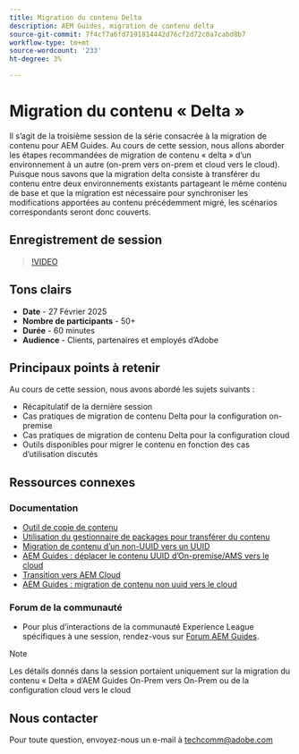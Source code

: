 ```yaml
---
title: Migration du contenu Delta
description: AEM Guides, migration de contenu delta
source-git-commit: 7f4cf7a6fd7191814442d76cf2d72c0a7cabd8b7
workflow-type: tm+mt
source-wordcount: '233'
ht-degree: 3%

---
```


# Migration du contenu « Delta »

Il s’agit de la troisième session de la série consacrée à la migration de contenu pour AEM Guides.
Au cours de cette session, nous allons aborder les étapes recommandées de migration de contenu « delta » d’un environnement à un autre (on-prem vers on-prem et cloud vers le cloud).
Puisque nous savons que la migration delta consiste à transférer du contenu entre deux environnements existants partageant le même contenu de base et que la migration est nécessaire pour synchroniser les modifications apportées au contenu précédemment migré, les scénarios correspondants seront donc couverts.


## Enregistrement de session

>[!VIDEO](https://video.tv.adobe.com/v/3448785/#uuid-migration-#delta-content-migration-#aem-guides-#content-migration?quality=12&learn=on)


## Tons clairs

- **Date** - 27 Février 2025
- **Nombre de participants** - 50+
- **Durée** - 60 minutes
- **Audience** - Clients, partenaires et employés d’Adobe


## Principaux points à retenir

Au cours de cette session, nous avons abordé les sujets suivants :
- Récapitulatif de la dernière session
- Cas pratiques de migration de contenu Delta pour la configuration on-premise
- Cas pratiques de migration de contenu Delta pour la configuration cloud
- Outils disponibles pour migrer le contenu en fonction des cas d’utilisation discutés


## Ressources connexes

### Documentation

- [ Outil de copie de contenu ](https://experienceleague.adobe.com/fr/docs/experience-manager-cloud-service/content/implementing/developer-tools/content-copy)
- [Utilisation du gestionnaire de packages pour transférer du contenu](https://experienceleague.adobe.com/fr/docs/experience-manager-cloud-service/content/implementing/developer-tools/package-manager)
- [Migration de contenu d’un non-UUID vers un UUID](https://experienceleague.adobe.com/fr/docs/experience-manager-guides/using/install-guide/on-prem-ig/content-migration/migration-process/migrate-non-uuid-uuid)
- [AEM Guides : déplacer le contenu UUID d’On-premise/AMS vers le cloud](../../cs-install-guide/migrate-on-premise-content-cloud.md)
- [Transition vers AEM Cloud](https://experienceleague.adobe.com/fr/docs/experience-manager-cloud-service/content/migration-journey/getting-started)
- [AEM Guides : migration de contenu non uuid vers le cloud](../../install-guide/migrate-uuid-non-uuid.md)

### Forum de la communauté

- Pour plus d’interactions de la communauté Experience League spécifiques à une session, rendez-vous sur [Forum AEM Guides](https://experienceleaguecommunities.adobe.com/t5/experience-manager-guides/bd-p/xml-documentation-discussions?profile.language=fr).


>[!NOTE]
>
> Les détails donnés dans la session portaient uniquement sur la migration du contenu « Delta » d’AEM Guides On-Prem vers On-Prem ou de la configuration cloud vers le cloud



## Nous contacter

Pour toute question, envoyez-nous un e-mail à <techcomm@adobe.com>